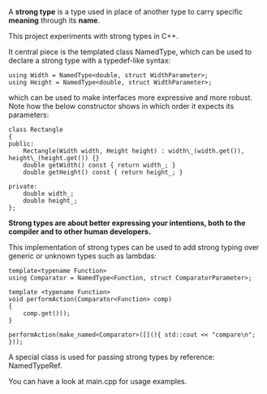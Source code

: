 A **strong type** is a type used in place of another type to carry specific **meaning** through its **name**.

This project experiments with strong types in C++.

It central piece is the templated class NamedType, which can be used to declare a strong type with a typedef-like syntax:

```
using Width = NamedType<double, struct WidthParameter>;
using Height = NamedType<double, struct WidthParameter>;
```

which can be used to make interfaces more expressive and more robust.
Note how the below constructor shows in which order it expects its parameters:

```
class Rectangle
{
public:
    Rectangle(Width width, Height height) : width\_(width.get()), height\_(height.get()) {}
    double getWidth() const { return width_; }
    double getHeight() const { return height_; }

private:
    double width_;
    double height_;
};
```

**Strong types are about better expressing your intentions, both to the compiler and to other human developers.**

This implementation of strong types can be used to add strong typing over generic or unknown types such as lambdas:

```
template<typename Function>
using Comparator = NamedType<Function, struct ComparatorParameter>;

template <typename Function>
void performAction(Comparator<Function> comp)
{
    comp.get()();
}

performAction(make_named<Comparator>([](){ std::cout << "compare\n"; }));
```

A special class is used for passing strong types by reference: NamedTypeRef.

You can have a look at main.cpp for usage examples.
